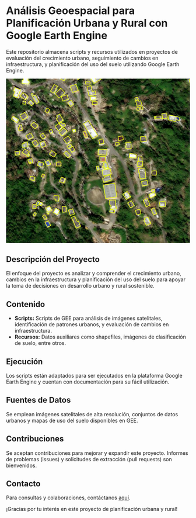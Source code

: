 # Análisis Geoespacial para Planificación Urbana y Rural con Google Earth Engine

Este repositorio almacena scripts y recursos utilizados en proyectos de evaluación del crecimiento urbano, seguimiento de cambios en infraestructura, y planificación del uso del suelo utilizando Google Earth Engine.
<p align="center">
  <img src="img/12804.png" alt="Texto alternativo">
</p>

## Descripción del Proyecto

El enfoque del proyecto es analizar y comprender el crecimiento urbano, cambios en la infraestructura y planificación del uso del suelo para apoyar la toma de decisiones en desarrollo urbano y rural sostenible.

## Contenido

- **Scripts:** Scripts de GEE para análisis de imágenes satelitales, identificación de patrones urbanos, y evaluación de cambios en infraestructura.
- **Recursos:** Datos auxiliares como shapefiles, imágenes de clasificación de suelo, entre otros.

## Ejecución

Los scripts están adaptados para ser ejecutados en la plataforma Google Earth Engine y cuentan con documentación para su fácil utilización.

## Fuentes de Datos

Se emplean imágenes satelitales de alta resolución, conjuntos de datos urbanos y mapas de uso del suelo disponibles en GEE.

## Contribuciones

Se aceptan contribuciones para mejorar y expandir este proyecto. Informes de problemas (issues) y solicitudes de extracción (pull requests) son bienvenidos.

## Contacto

Para consultas y colaboraciones, contáctanos [aquí](mailto:tu_correo@example.com).

¡Gracias por tu interés en este proyecto de planificación urbana y rural!
